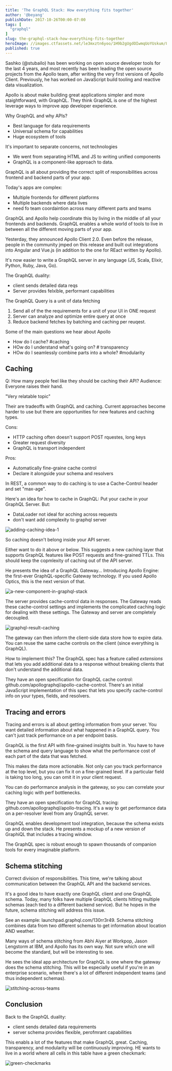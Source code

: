 ```yaml
---
title: 'The GraphQL Stack: How everything fits together'
author: '@beyang'
publishDate: 2017-10-26T00:00-07:00
tags: [
  "graphql"
]
slug: the-graphql-stack-how-everything-fits-together
heroImage: //images.ctfassets.net/le3mxztn6yoo/1H9b2gUgdOIwmqUoYUskum/889f8713e476e6ded08560df6126d316/stubailo.jpg
published: true
---
```



Sashko (@stubailo) has been working on open source developer tools for the last 4 years, and most recently has been leading the open source projects from the Apollo team, after writing the very first versions of Apollo Client. Previously, he has worked on JavaScript build tooling and reactive data visualization.

Apollo is about make building great applications simpler and more staightforward, with GraphQL. They think GraphQL is one of the highest leverage ways to improve app developer experience.

Why GraphQL and why APIs?
- Best language for data requirements
- Universal schema for capabilities
- Huge ecosystem of tools


It's important to separate concerns, not technologies
* We went from separating HTML and JS to writing unified components
* GraphQL is a component-like approach to data.


GraphQL is all about providing the correct split of responsibilities across frontend and backend parts of your app.

Today's apps are complex:
* Multiple frontends for different platforms
* Multiple backends where data lives
* need fo team coordaintion across many different parts and teams

GraphQL and Apollo help coordinate this by living in the middle of all your frontends and backends. GraphQL enables a whole world of tools to live in between all the different moving parts of your app.

Yesterday, they announced Apollo Client 2.0. Even before the release, people in the community jmped on this release and built out integrations into Angular and Vue.js (in addition to the one for REact written by Apollo).

It's now easier to write a GraphQL server in any language (JS, Scala, Elixir, Python, Ruby, Java, Go).

The GraphQL duality:
* client sends detailed data reqs
* Server provides felxible, performant capabilities

The GraphQL Query is a unit of data fetching
1. Send all of the the requirements for a unit of your UI in ONE request
1. Server can analyze and optimize entire query at once
1. Reduce backend fetches by batching and caching per reuqest.

Some of the main questions we hear about Apollo
* How do I cache? #caching
* HOw do I understand what's going on? # transparency
* HOw do I seamlessly combine parts into a whole? #modularity

## Caching

Q: How many people feel like they should be caching their API?
Audience: Everyone raises their hand.

"Very relatable topic"

Their are tradeoffs with GraphQL and caching. Current approaches become harder to use but there are opportunities for new features and caching types.

Cons:
* HTTP caching often doesn't support POST rquestes, long keys
* Greater request diversity
* GraphQL is transport independent

Pros:
* Automatically fine-graine cache control
* Declare it alongside your schema and resolvers


In REST, a common way to do caching is to use a Cache-Control header and set "max-age".

Here's an idea for how to cache in GraphQL: Put your cache in your GraphQL Server. But:
* DataLoader not ideal for acching across requests
* don't want add complexity to graphql server

![adding-caching-idea-1](//images.contentful.com/le3mxztn6yoo/4lEtEh01Mc0wSYcssKOWgi/00dee413d5652a2a74404523faabd0e1/adding-caching-idea-1.JPG)


So caching doesn't belong inside your API server.

Either want to do it above or below. This suggests a new caching layer that supports GraphQL features like POST requests and fine-grained TTLs. This should keep the copmlexity of caching out of the API server.

He presents the idea of a GraphQL Gateway... Introducing Apollo Engine: the first-ever GraphQL-specific Gateway technology. If you used Apollo Optics, this is the next version of that.


![a-new-component-in-graphql-stack](//images.contentful.com/le3mxztn6yoo/4DqVxG9lHOmUYeSUc8KaYy/34ee411cdec61b5c4b57f96b692f5c61/a-new-component-in-graphql-stack.JPG)

The server provides cache-control data in responses. The Gateway reads these cache-control settings and implements the complicated caching logic for dealing with these settings. The Gateway and server are completely decoupled.


![graphql-result-caching](//images.contentful.com/le3mxztn6yoo/5AueU6nHVYU4s2EwYW6Wge/5db2daa549d7745b37e7bb905f038470/graphql-result-caching.JPG)

The gateway can then inform the client-side data store how to expire data. You can reuse the same cache controls on the client (since everything is GraphQL).

How to implement this? The GraphQL spec has a feature called *extensions* that lets you add additional data to a response without breaking clients that don't understand the additional data.

They have an open specification for GraphQL cache control: github.com/apollographql/apollo-cache-control. There's an initial JavaScript implementation of this spec that lets you specify cache-control info on your types, fields, and resolvers.

## Tracing and errors

Tracing and errors is all about getting information from your server. You want detailed information about what happened in a GraphQL query. You can't just track performance on a per endpoint basis.

GraphQL is the first API with fine-grained insights built in. You have to have the schema and query language to show what the performance cost of each part of the data that was fetched.

This makes the data more actionable. Not only can you track performance at the top level, but you can fix it on a fine-grained level. If a particular field is taking too long, you can omit it in your client request.

You can do performance analysis in the gateway, so you can correlate your caching logic with perf bottlenecks.

They have an open specification for GraphQL tracing: github.com/apollographql/apollo-tracing. It's a way to get performance data on a per-resolver level from any GraphQL server.

GraphQL enables development tool integration, because the schema exists up and down the stack. He presents a mockup of a new version of GraphiQL that includes a tracing window.


The GraphQL spec is robust enough to spawn thousands of companion tools for every imaginable platform.


## Schema stitching

Correct division of responsibilities. This time, we're talking about communication between the GraphQL API and the backend services.

It's a good idea to have exactly one GraphQL client and one GraphQL schema. Today, many folks have multiple GraphQL clients hitting multiple schemas (each tied to a different backend service). But he hopes in the future, schema stitching will address this issue.

See an example: launchpad.graphql.com/130rr3r49. Schema stitching combines data from two different schemas to get information about location AND weather.

Many ways of schema stitching from Abhi Aiyer at Workpop, Jason Lengstorm at IBM, and Apollo has its own way. Not sure which one will become the standard, but will be interesting to see.

He sees the ideal app architecture for GraphQL is one where the gateway does the schema stitching. This will be especially useful if you're in an enterprise scenario, where there's a lot of different independent teams (and thus independent schemas).

![stitching-across-teams](//images.contentful.com/le3mxztn6yoo/1K7eTzQVgUq4Au86KIwqGG/dbd8b466b56a764d2eb18fc5e2360479/stitching-across-teams.JPG)



## Conclusion

Back to the GraphQL duality:
* client sends detailed data requirements
* server schema provides flexible, perofmrant capabilities

This enabls a lot of the features that make GraphQL great. Caching, transparency, and modularity will be continuously improving. HE wants to live in a world where all cells in this table have a green checkmark:

![green-checkmarks](//images.contentful.com/le3mxztn6yoo/44ImuJBafSmGcYUs2sQKgI/acdaf3351a304bfc299c51d606f26f87/green-checkmarks.JPG)
